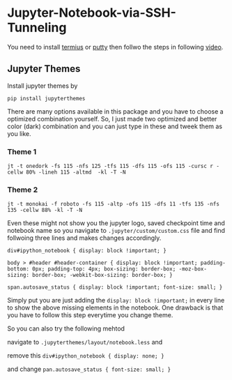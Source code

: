 # Jupyter-Notebook-via-SSH-Tunneling

You need to install [termius](https://www.termius.com/windows) or [putty](https://www.chiark.greenend.org.uk/~sgtatham/putty/latest.html) then follwo the steps in following [video](https://www.youtube.com/watch?v=RsLDwDCIDcM).


## Jupyter Themes
Install jupyter themes by

```
pip install jupyterthemes
```

There are many options available in this package and you have to choose a optimized combination yourself. So, I just made two optimized and better color (dark) combination and you can just type in these and tweek them as you like.

### Theme 1

```
jt -t onedork -fs 115 -nfs 125 -tfs 115 -dfs 115 -ofs 115 -cursc r -cellw 80% -lineh 115 -altmd  -kl -T -N
```

### Theme 2
```
jt -t monokai -f roboto -fs 115 -altp -ofs 115 -dfs 11 -tfs 135 -nfs 135 -cellw 88% -kl -T -N
```

Even these might not show you the jupyter logo, saved checkpoint time and notebook name so you navigate to `.jupyter/custom/custom.css` file and find follwoing three lines and makes changes accordingly.

```
div#ipython_notebook { display: block !important; }

body > #header #header-container { display: block !important; padding-bottom: 0px; padding-top: 4px; box-sizing: border-box; -moz-box-sizing: border-box; -webkit-box-sizing: border-box; }

span.autosave_status { display: block !important; font-size: small; }
```
Simply put you are just adding the `display: block !important;` in every line to show the above missing elements in the notebook.
One drawback is that you have to follow this step everytime  you change theme.

So you can also try the following mehtod

navigate to  `.jupyterthemes/layout/notebook.less` and

remove this
`div#ipython_notebook { display: none; }`

and change
`pan.autosave_status { font-size: small; }`

